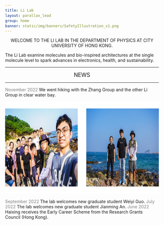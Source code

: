 ```yaml
---
title: Li Lab
layout: parallax_lead
group: home
banner: static/img/banners/SafetyIllustration_v1.png
---
```


<p align="center">WELCOME TO THE LI LAB IN THE DEPARTMENT OF PHYSICS AT CITY UNIVERSITY OF HONG KONG.
</p>

The Li Lab examine molecules and bio-inspired architectures at the single molecule level to spark advances in electronics, health, and sustainability.

---
<p align="center"><font size = "4"> NEWS </font></p>

---

<span style="color:grey">
November 2022
</span>
We went hiking with the Zhang Group and the other Li Group in clear water bay.

<p align="center">
    <img height="300px" src="static/img/news/hiking2022Nov.jpg" alt="2022 Nov hiking">
</p>

<span style="color:grey">
September 2022
</span>
The lab welcomes new graduate student Weiyi Guo.

<span style="color:grey">
July 2022
</span>
The lab welcomes new graduate student Jianming An.

<span style="color:grey">
June 2022
</span>
Haixing receives the Early Career Scheme from the Research Grants Council (Hong Kong).

